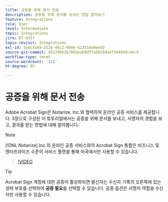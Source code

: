 ```yaml
---
title: 공증을 위해 문서 전송
description: 공증을 위해 문서를 보내는 방법 알아보기
feature: Integrations
role: User
level: Intermediate
topic: Integrations
jira: KT-9357
topic-revisit: Integrations
exl-id: 5a4c3a69-d126-46c2-984e-623516e0eed3
source-git-commit: 452299b2b786beab9df7a5019da4f3840d9cdec9
workflow-type: tm+mt
source-wordcount: '111'
ht-degree: 0%

---
```


# 공증을 위해 문서 전송

Adobe Acrobat Sign은 Notarize, Inc.와 협력하여 온라인 공증 서비스를 제공합니다. 3장으로 구성된 이 튜토리얼에서는 공증을 위해 문서를 보내고, 서명자의 경험을 보고, 결과를 받는 방법에 대해 알아봅니다.

>[!NOTE]
>
>[!DNL Notarize] Inc.의 온라인 공증 서비스와의 Acrobat Sign 통합은 비즈니스 및 엔터프라이즈 수준의 서비스 플랜을 통해 미국에서만 사용할 수 있습니다.

>[!VIDEO](https://video.tv.adobe.com/v/3420671?quality=12&learn=on&hidetitle=true&captions=kor)

>[!TIP]
>
>Acrobat Sign 계정에 대한 공증이 활성화되면 발신자는 수신자 기록의 오른쪽에 있는 생략 부호를 선택하여 **공증 필요**&#x200B;를 선택할 수 있습니다. 공증 옵션은 서명자 역할을 수신자만 사용할 수 있습니다.
